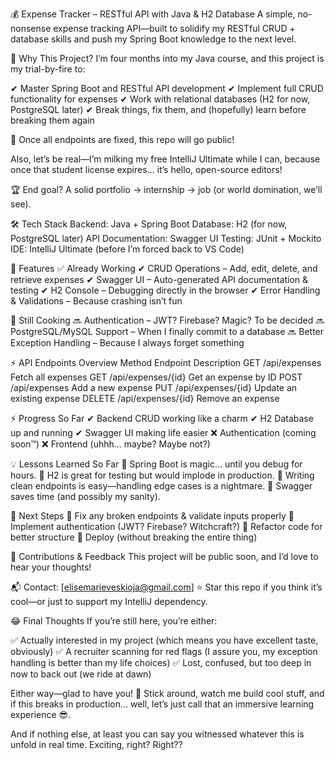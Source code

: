 💰 Expense Tracker – RESTful API with Java & H2 Database
A simple, no-nonsense expense tracking API—built to solidify my RESTful CRUD + database skills and push my Spring Boot knowledge to the next level.

🎯 Why This Project?
I’m four months into my Java course, and this project is my trial-by-fire to:

✔ Master Spring Boot and RESTful API development
✔ Implement full CRUD functionality for expenses
✔ Work with relational databases (H2 for now, PostgreSQL later)
✔ Break things, fix them, and (hopefully) learn before breaking them again

📢 Once all endpoints are fixed, this repo will go public!

Also, let’s be real—I’m milking my free IntelliJ Ultimate while I can, because once that student license expires… it’s hello, open-source editors!

🏆 End goal? A solid portfolio → internship → job (or world domination, we’ll see).

🛠️ Tech Stack
Backend: Java + Spring Boot
Database: H2 (for now, PostgreSQL later)
API Documentation: Swagger UI
Testing: JUnit + Mockito
IDE: IntelliJ Ultimate (before I’m forced back to VS Code)


📌 Features
✅ Already Working
✔ CRUD Operations – Add, edit, delete, and retrieve expenses
✔ Swagger UI – Auto-generated API documentation & testing
✔ H2 Console – Debugging directly in the browser
✔ Error Handling & Validations – Because crashing isn’t fun


🚧 Still Cooking
🔜 Authentication – JWT? Firebase? Magic? To be decided
🔜 PostgreSQL/MySQL Support – When I finally commit to a database
🔜 Better Exception Handling – Because I always forget something


⚡ API Endpoints Overview
Method	Endpoint	Description
GET	/api/expenses	Fetch all expenses
GET	/api/expenses/{id}	Get an expense by ID
POST	/api/expenses	Add a new expense
PUT	/api/expenses/{id}	Update an existing expense
DELETE	/api/expenses/{id}	Remove an expense


⚡ Progress So Far
✔ Backend CRUD working like a charm
✔ H2 Database up and running
✔ Swagger UI making life easier
❌ Authentication (coming soon™)
❌ Frontend (uhhh... maybe? Maybe not?)


💡 Lessons Learned So Far
📌 Spring Boot is magic… until you debug for hours.
📌 H2 is great for testing but would implode in production.
📌 Writing clean endpoints is easy—handling edge cases is a nightmare.
📌 Swagger saves time (and possibly my sanity).



🚀 Next Steps
🔹 Fix any broken endpoints & validate inputs properly
🔹 Implement authentication (JWT? Firebase? Witchcraft?)
🔹 Refactor code for better structure
🔹 Deploy (without breaking the entire thing)



🌟 Contributions & Feedback
This project will be public soon, and I’d love to hear your thoughts!

📬 Contact: [elisemarieveskioja@gmail.com]
⭐ Star this repo if you think it’s cool—or just to support my IntelliJ dependency.



😂 Final Thoughts
If you’re still here, you’re either:

✅ Actually interested in my project (which means you have excellent taste, obviously)
✅ A recruiter scanning for red flags (I assure you, my exception handling is better than my life choices)
✅ Lost, confused, but too deep in now to back out (we ride at dawn)

Either way—glad to have you! 🚀 Stick around, watch me build cool stuff, and if this breaks in production… well, let’s just call that an immersive learning experience 😎.

And if nothing else, at least you can say you witnessed whatever this is unfold in real time. Exciting, right? Right??
